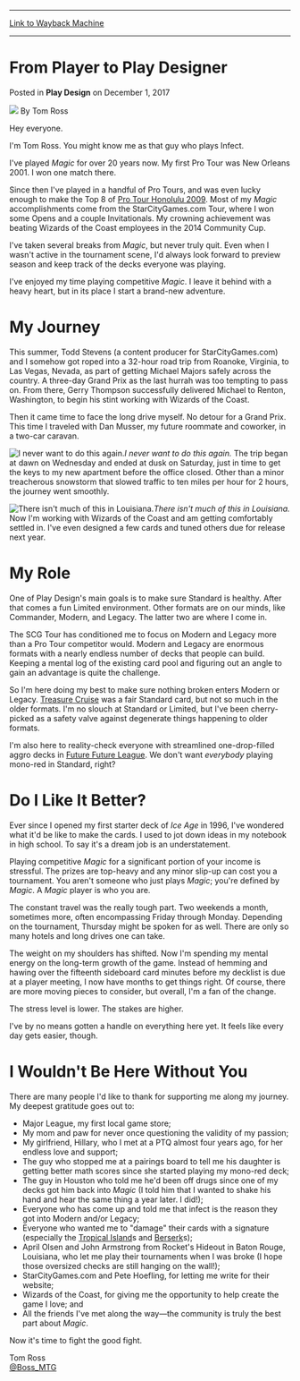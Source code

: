 
---
[Link to Wayback Machine](https://web.archive.org/web/20171201184913/https://magic.wizards.com/en/articles/archive/play-design/player-play-designer-2017-12-01)

[_metadata_:author]:- "Tom Ross"
[_metadata_:description]:- "Tom Ross is a renowned Magic player, and now he's using his talents and experience to help shape the future of the game."
[_metadata_:generator]:- "Drupal 7 (http://drupal.org)"
[_metadata_:node]:- "1235331"
[_metadata_:publish_date]:- "2017-12-01"
[_metadata_:source]:- "div-main-content"
[_metadata_:title]:- "From Player to Play Designer"
[_metadata_:wayback_capture_timestamp]:- "2017-12-01 18:49:13"
[_metadata_:wayback_raw_url]:- "https://web.archive.org/web/20171201184913id_/https://magic.wizards.com/en/articles/archive/play-design/player-play-designer-2017-12-01"
[_metadata_:wayback_url]:- "https://magic.wizards.com/en/articles/archive/play-design/player-play-designer-2017-12-01"
---


From Player to Play Designer
============================



 Posted in **Play Design**
 on December 1, 2017 






![](https://web.archive.org/web/20171201184923im_/https://magic.wizards.com/sites/mtg/files/styles/auth_small/public/images/person/authorpic_Tom-Ross.jpg?itok=yK4JAoxg)
By Tom Ross











Hey everyone.


I'm Tom Ross. You might know me as that guy who plays Infect.


I've played *Magic* for over 20 years now. My first Pro Tour was New Orleans 2001. I won one match there.


Since then I've played in a handful of Pro Tours, and was even lucky enough to make the Top 8 of [Pro Tour Honolulu 2009](https://magic.wizards.com/en/eventcoverage/pthon09). Most of my *Magic* accomplishments come from the StarCityGames.com Tour, where I won some Opens and a couple Invitationals. My crowning achievement was beating Wizards of the Coast employees in the 2014 Community Cup.


I've taken several breaks from *Magic*, but never truly quit. Even when I wasn't active in the tournament scene, I'd always look forward to preview season and keep track of the decks everyone was playing.


I've enjoyed my time playing competitive *Magic*. I leave it behind with a heavy heart, but in its place I start a brand-new adventure.


My Journey
==========


This summer, Todd Stevens (a content producer for StarCityGames.com) and I somehow got roped into a 32-hour road trip from Roanoke, Virginia, to Las Vegas, Nevada, as part of getting Michael Majors safely across the country. A three-day Grand Prix as the last hurrah was too tempting to pass on. From there, Gerry Thompson successfully delivered Michael to Renton, Washington, to begin his stint working with Wizards of the Coast.


Then it came time to face the long drive myself. No detour for a Grand Prix. This time I traveled with Dan Musser, my future roommate and coworker, in a two-car caravan.



![I never want to do this again.](https://media.wizards.com/2017/images/daily/PD20171201_Trip.jpg)*I never want to do this again.*
The trip began at dawn on Wednesday and ended at dusk on Saturday, just in time to get the keys to my new apartment before the office closed. Other than a minor treacherous snowstorm that slowed traffic to ten miles per hour for 2 hours, the journey went smoothly.



![There isn't much of this in Louisiana.](https://media.wizards.com/2017/images/daily/PD20171201_Snow.jpg)*There isn't much of this in Louisiana.*
Now I'm working with Wizards of the Coast and am getting comfortably settled in. I've even designed a few cards and tuned others due for release next year.


My Role
=======


One of Play Design's main goals is to make sure Standard is healthy. After that comes a fun Limited environment. Other formats are on our minds, like Commander, Modern, and Legacy. The latter two are where I come in.


The SCG Tour has conditioned me to focus on Modern and Legacy more than a Pro Tour competitor would. Modern and Legacy are enormous formats with a nearly endless number of decks that people can build. Keeping a mental log of the existing card pool and figuring out an angle to gain an advantage is quite the challenge.


So I'm here doing my best to make sure nothing broken enters Modern or Legacy. [Treasure Cruise](http://gatherer.wizards.com/Pages/Card/Details.aspx?name=Treasure+Cruise) was a fair Standard card, but not so much in the older formats. I'm no slouch at Standard or Limited, but I've been cherry-picked as a safety valve against degenerate things happening to older formats.


I'm also here to reality-check everyone with streamlined one-drop-filled aggro decks in [Future Future League](http://magic.wizards.com/en/articles/archive/play-design/designing-hour-devastation-cards-meet-ffl-goals-2017-07-07). We don't want *everybody* playing mono-red in Standard, right?


Do I Like It Better?
====================


Ever since I opened my first starter deck of *Ice Age* in 1996, I've wondered what it'd be like to make the cards. I used to jot down ideas in my notebook in high school. To say it's a dream job is an understatement.


Playing competitive *Magic* for a significant portion of your income is stressful. The prizes are top-heavy and any minor slip-up can cost you a tournament. You aren't someone who just plays *Magic*; you're defined by *Magic*. A *Magic* player is who you are.


The constant travel was the really tough part. Two weekends a month, sometimes more, often encompassing Friday through Monday. Depending on the tournament, Thursday might be spoken for as well. There are only so many hotels and long drives one can take.


The weight on my shoulders has shifted. Now I'm spending my mental energy on the long-term growth of the game. Instead of hemming and hawing over the fifteenth sideboard card minutes before my decklist is due at a player meeting, I now have months to get things right. Of course, there are more moving pieces to consider, but overall, I'm a fan of the change.


The stress level is lower. The stakes are higher.


I've by no means gotten a handle on everything here yet. It feels like every day gets easier, though.


I Wouldn't Be Here Without You
==============================


There are many people I'd like to thank for supporting me along my journey. My deepest gratitude goes out to:


* Major League, my first local game store;
* My mom and paw for never once questioning the validity of my passion;
* My girlfriend, Hillary, who I met at a PTQ almost four years ago, for her endless love and support;
* The guy who stopped me at a pairings board to tell me his daughter is getting better math scores since she started playing my mono-red deck;
* The guy in Houston who told me he'd been off drugs since one of my decks got him back into *Magic* (I told him that I wanted to shake his hand and hear the same thing a year later. I did!);
* Everyone who has come up and told me that infect is the reason they got into Modern and/or Legacy;
* Everyone who wanted me to "damage" their cards with a signature (especially the [Tropical Island](http://gatherer.wizards.com/Pages/Card/Details.aspx?name=Tropical+Island)s and [Berserk](http://gatherer.wizards.com/Pages/Card/Details.aspx?name=Berserk)s);
* April Olsen and John Armstrong from Rocket's Hideout in Baton Rouge, Louisiana, who let me play their tournaments when I was broke (I hope those oversized checks are still hanging on the wall!);
* StarCityGames.com and Pete Hoefling, for letting me write for their website;
* Wizards of the Coast, for giving me the opportunity to help create the game I love; and
* All the friends I've met along the way—the community is truly the best part about *Magic*.

Now it's time to fight the good fight.


Tom Ross  
[@Boss\_MTG](http://www.twitter.com/Boss_MTG)







